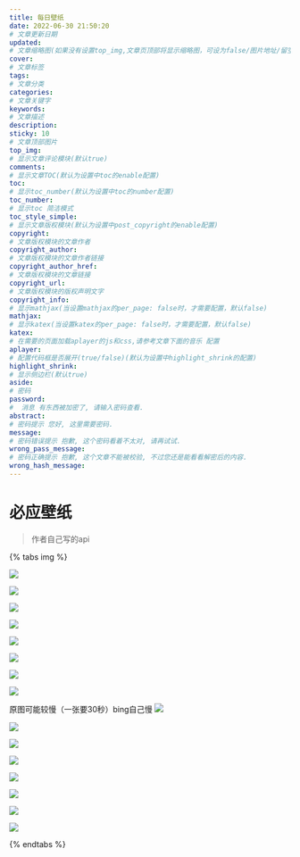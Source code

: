 ```yaml
---
title: 每日壁纸
date: 2022-06-30 21:50:20
# 文章更新日期
updated: 
# 文章缩略图(如果没有设置top_img,文章页顶部将显示缩略图，可设为false/图片地址/留空)
cover:
# 文章标签
tags:
# 文章分类
categories: 
# 文章关键字
keywords: 
# 文章描述
description: 
sticky: 10
# 文章顶部图片
top_img: 
# 显示文章评论模块(默认true)
comments: 
# 显示文章TOC(默认为设置中toc的enable配置)
toc: 
# 显示toc_number(默认为设置中toc的number配置)
toc_number: 
# 显示toc 简洁模式
toc_style_simple: 
# 显示文章版权模块(默认为设置中post_copyright的enable配置)
copyright: 
# 文章版权模块的文章作者
copyright_author: 
# 文章版权模块的文章作者链接
copyright_author_href:
# 文章版权模块的文章链接
copyright_url:
# 文章版权模块的版权声明文字
copyright_info:
# 显示mathjax(当设置mathjax的per_page: false时，才需要配置，默认false)
mathjax:
# 显示katex(当设置katex的per_page: false时，才需要配置，默认false)
katex:
# 在需要的页面加载aplayer的js和css,请参考文章下面的音乐 配置
aplayer:
# 配置代码框是否展开(true/false)(默认为设置中highlight_shrink的配置)
highlight_shrink:
# 显示侧边栏(默认true)
aside:
# 密码
password:
#  消息 有东西被加密了, 请输入密码查看.
abstract:
# 密码提示 您好, 这里需要密码.
message:
# 密码错误提示 抱歉, 这个密码看着不太对, 请再试试.
wrong_pass_message:
# 密码正确提示 抱歉, 这个文章不能被校验, 不过您还是能看看解密后的内容.
wrong_hash_message:
---
```

# 必应壁纸

> 作者自己写的api

{% tabs img %}

<!-- tab 1080P -->
![](https://api.cxl2020mc.top?api=bing)

![](https://api.cxl2020mc.top?api=bing&idx=1)

![](https://api.cxl2020mc.top?api=bing&idx=2)

![](https://api.cxl2020mc.top?api=bing&idx=3)

![](https://api.cxl2020mc.top?api=bing&idx=4)

![](https://api.cxl2020mc.top?api=bing&idx=5)

![](https://api.cxl2020mc.top?api=bing&idx=6)

![](https://api.cxl2020mc.top?api=bing&idx=7)
<!-- endtab -->

<!-- tab 原图 -->
原图可能较慢（一张要30秒）bing自己慢
![](https://api.cxl2020mc.top?api=bing&uhd=1)

![](https://api.cxl2020mc.top?api=bing&idx=1&uhd=1)

![](https://api.cxl2020mc.top?api=bing&idx=2&uhd=1)

![](https://api.cxl2020mc.top?api=bing&idx=3&uhd=1)

![](https://api.cxl2020mc.top?api=bing&idx=4&uhd=1)

![](https://api.cxl2020mc.top?api=bing&idx=5&uhd=1)

![](https://api.cxl2020mc.top?api=bing&idx=6&uhd=1)

![](https://api.cxl2020mc.top?api=bing&idx=7&uhd=1)
<!-- endtab -->

{% endtabs %}
